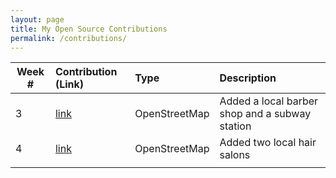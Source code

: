 ```yaml
---
layout: page
title: My Open Source Contributions
permalink: /contributions/
---
```


<!--
Type of the contribution should be "Wikipedia edit", "OpenStreet Map feature", "Project Documentation", "Project Code", "Blog Edit", etc.

The description should include a brief summary of what you did.

Replace the first row below with your contribution.

-->





| Week # | Contribution (Link) | Type | Description |
|---|:---|:---|:---|
| 3 | [link](https://www.openstreetmap.org/changeset/74404500) | OpenStreetMap | Added a local barber shop and a subway station |
| 4 | [link](https://www.openstreetmap.org/changeset/74786743#map=19/40.77031/-73.95781) | OpenStreetMap | Added two local hair salons |
|     |     |     |      |
